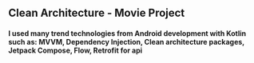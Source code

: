 <h2 align="left">Clean Architecture  - Movie Project</h2>
<h4 align="left">I used many trend technologies from Android development with Kotlin such as: MVVM, Dependency Injection, Clean architecture packages, Jetpack Compose, Flow, Retrofit for api </h4>     

